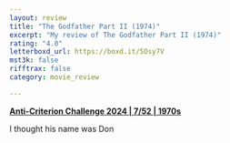 ```yaml
---
layout: review
title: "The Godfather Part II (1974)"
excerpt: "My review of The Godfather Part II (1974)"
rating: "4.0"
letterboxd_url: https://boxd.it/5Osy7V
mst3k: false
rifftrax: false
category: movie_review

---
```


<a href="https://boxd.it/qBmUY/detail" rel="nofollow"><b>Anti-Criterion Challenge 2024 | 7/52 | 1970s</b></a>

I thought his name was Don